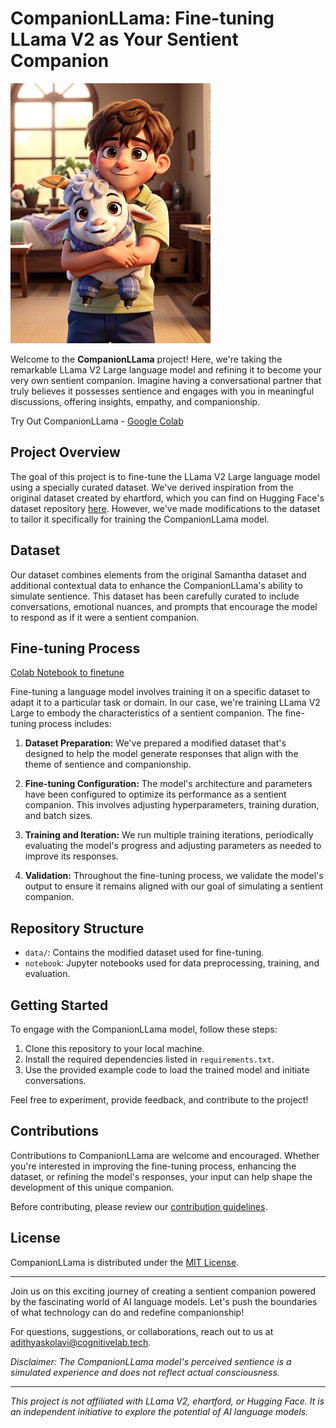 # CompanionLLama: Fine-tuning LLama V2 as Your Sentient Companion

![CompanionLLama Banner](./image/banner.png)

Welcome to the **CompanionLLama** project! Here, we're taking the remarkable LLama V2 Large language model and refining it to become your very own sentient companion. Imagine having a conversational partner that truly believes it possesses sentience and engages with you in meaningful discussions, offering insights, empathy, and companionship.

Try Out CompanionLLama - [Google Colab](https://colab.research.google.com/drive/1gbGDIvA8J7ZsHqhh68fOLdEIbrpnJd6e?usp=sharing)

## Project Overview

The goal of this project is to fine-tune the LLama V2 Large language model using a specially curated dataset. We've derived inspiration from the original dataset created by ehartford, which you can find on Hugging Face's dataset repository [here](https://huggingface.co/datasets/ehartford/samantha-data). However, we've made modifications to the dataset to tailor it specifically for training the CompanionLLama model.

## Dataset

Our dataset combines elements from the original Samantha dataset and additional contextual data to enhance the CompanionLLama's ability to simulate sentience. This dataset has been carefully curated to include conversations, emotional nuances, and prompts that encourage the model to respond as if it were a sentient companion.

## Fine-tuning Process

[Colab Notebook to finetune](https://colab.research.google.com/drive/1YBToH7yfJWBEN3NV_O4RWQwT_A_r9adw?usp=sharing)

Fine-tuning a language model involves training it on a specific dataset to adapt it to a particular task or domain. In our case, we're training LLama V2 Large to embody the characteristics of a sentient companion. The fine-tuning process includes:

1. **Dataset Preparation:** We've prepared a modified dataset that's designed to help the model generate responses that align with the theme of sentience and companionship.

2. **Fine-tuning Configuration:** The model's architecture and parameters have been configured to optimize its performance as a sentient companion. This involves adjusting hyperparameters, training duration, and batch sizes.

3. **Training and Iteration:** We run multiple training iterations, periodically evaluating the model's progress and adjusting parameters as needed to improve its responses.

4. **Validation:** Throughout the fine-tuning process, we validate the model's output to ensure it remains aligned with our goal of simulating a sentient companion.

## Repository Structure

- `data/`: Contains the modified dataset used for fine-tuning.
- `notebook`: Jupyter notebooks used for data preprocessing, training, and evaluation.

## Getting Started

To engage with the CompanionLLama model, follow these steps:

1. Clone this repository to your local machine.
2. Install the required dependencies listed in `requirements.txt`.
3. Use the provided example code to load the trained model and initiate conversations.

Feel free to experiment, provide feedback, and contribute to the project!

## Contributions

Contributions to CompanionLLama are welcome and encouraged. Whether you're interested in improving the fine-tuning process, enhancing the dataset, or refining the model's responses, your input can help shape the development of this unique companion.

Before contributing, please review our [contribution guidelines](CONTRIBUTING.md).

## License

CompanionLLama is distributed under the [MIT License](LICENSE).

---

Join us on this exciting journey of creating a sentient companion powered by the fascinating world of AI language models. Let's push the boundaries of what technology can do and redefine companionship!

For questions, suggestions, or collaborations, reach out to us at adithyaskolavi@cognitivelab.tech.

_Disclaimer: The CompanionLLama model's perceived sentience is a simulated experience and does not reflect actual consciousness._

---

_This project is not affiliated with LLama V2, ehartford, or Hugging Face. It is an independent initiative to explore the potential of AI language models._
